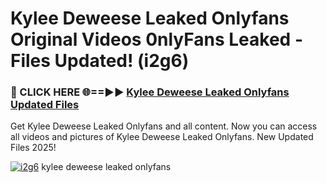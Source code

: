# Kylee Deweese Leaked Onlyfans Original Videos 0nlyFans Leaked - Files Updated! (i2g6)

<h3>🔴 CLICK HERE 🌐==►► <a href="https://tinyurl.com/x26r9saj" rel="nofollow">Kylee Deweese Leaked Onlyfans Updated Files</a></h3>

Get Kylee Deweese Leaked Onlyfans and all content. Now you can access all videos and pictures of Kylee Deweese Leaked Onlyfans. New Updated Files 2025!

[![i2g6](https://i.imgur.com/LkgZPqh.gif)](https://tinyurl.com/x26r9saj)
kylee deweese leaked onlyfans